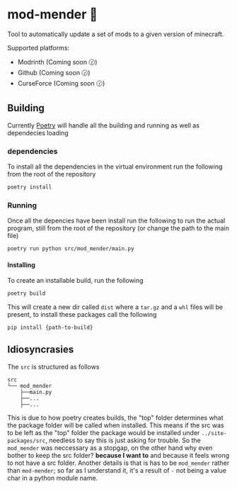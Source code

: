 # mod-mender 🔨

Tool to automatically update a set of mods to a given version of minecraft.

Supported platforms:
- Modrinth (Coming soon 🕝)
- Github (Coming soon 🕝)
- CurseForce (Coming soon 🕝)

## Building

Currently [Poetry](https://python-poetry.org/) will handle all the building and running as well as dependecies loading

### dependencies

To install all the dependencies in the virtual environment run the following from the root of the repository
```bash
poetry install
```

### Running

Once all the depencies have been install run the following to run the actual program, still from the root of the repository (or change the path to the main file)
```bash
poetry run python src/mod_mender/main.py
```

#### Installing

To create an installable build, run the following
```bash
poetry build
```

This will create a new dir called `dist` where a `tar.gz` and a `whl` files will be present, to install these packages call the following

```bash
pip install {path-to-build}
```

## Idiosyncrasies

The `src` is structured as follows

```
src
└── mod_mender
    ├──main.py
    ├──...
    ├──...
```

This is due to how poetry creates builds, the "top" folder determines what the package folder will be called when installed. This means if the src was to be left as the "top" folder the package would be installed under `../site-packages/src`, needless to say this is just asking for trouble. So the `mod_mender` was neccessary as a stopgap, on the other hand why even bother to keep the src folder? **because I want to** and because it feels wrong to not have a src folder. Another details is that is has to be `mod_mender` rather than `mod-mender`; so far as I understand it, it's a result of `-` not being a value char in a python module name.
